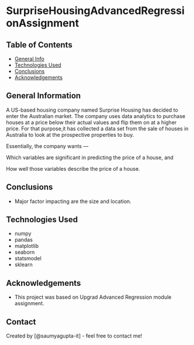 # SurpriseHousingAdvancedRegressionAssignment

## Table of Contents
* [General Info](#general-information)
* [Technologies Used](#technologies-used)
* [Conclusions](#conclusions)
* [Acknowledgements](#acknowledgements)


## General Information
A US-based housing company named Surprise Housing has decided to enter the Australian market. The company uses data analytics to purchase houses at a price below their actual values and flip them on at a higher price. For that purpose,it has collected a data set from the sale of houses in Australia to look at the prospective properties to buy.

Essentially, the company wants —

Which variables are significant in predicting the price of a house, and

How well those variables describe the price of a house.

## Conclusions
- Major factor impacting are the size and location.


## Technologies Used
- numpy
- pandas
- matplotlib
- seaborn
- statsmodel
- sklearn

<!-- As the libraries versions keep on changing, it is recommended to mention the version of library used in this project -->

## Acknowledgements
- This project was based on Upgrad Advanced Regression module assignment.


## Contact
Created by [@saumyagupta-it] - feel free to contact me!


<!-- Optional -->
<!-- ## License -->
<!-- This project is open source and available under the [... License](). -->

<!-- You don't have to include all sections - just the one's relevant to your project -->
